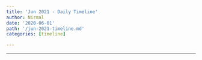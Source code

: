 ```yaml
---
title: 'Jun 2021 - Daily Timeline'
author: Nirmal
date: '2020-06-01'
path: '/jun-2021-timeline.md'
categories: [timeline]

---
```



---
> ###  